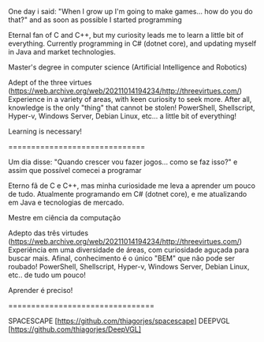 One day i said: "When I grow up I'm going to make games... how do you do that?" and as soon as possible I started programming

Eternal fan of C and C++, but my curiosity leads me to learn a little bit of everything. Currently programming in C# (dotnet core), and updating myself in Java and market technologies.

Master's degree in computer science (Artificial Intelligence and Robotics)

Adept of the three virtues (https://web.archive.org/web/20211014194234/http://threevirtues.com/)
Experience in a variety of areas, with keen curiosity to seek more.
After all, knowledge is the only "thing" that cannot be stolen!
PowerShell, Shellscript, Hyper-v, Windows Server, Debian Linux, etc... a little bit of everything!

Learning is necessary!

==============================

Um dia disse: "Quando crescer vou fazer jogos... como se faz isso?" e assim que possível comecei a programar

Eterno fã de C e C++, mas minha curiosidade me leva a aprender um pouco de tudo. Atualmente programando em C# (dotnet core), e me atualizando em Java e tecnologias de mercado.

Mestre em ciência da computação

Adepto das três virtudes (https://web.archive.org/web/20211014194234/http://threevirtues.com/)
Experiência em uma diversidade de áreas, com curiosidade aguçada para buscar mais. 
Afinal, conhecimento é o único "BEM" que não pode ser roubado! 
PowerShell, Shellscript, Hyper-v, Windows Server, Debian Linux, etc.. de tudo um pouco!

Aprender é preciso!


================================

SPACESCAPE [https://github.com/thiagorjes/spacescape]
DEEPVGL [https://github.com/thiagorjes/DeepVGL]
